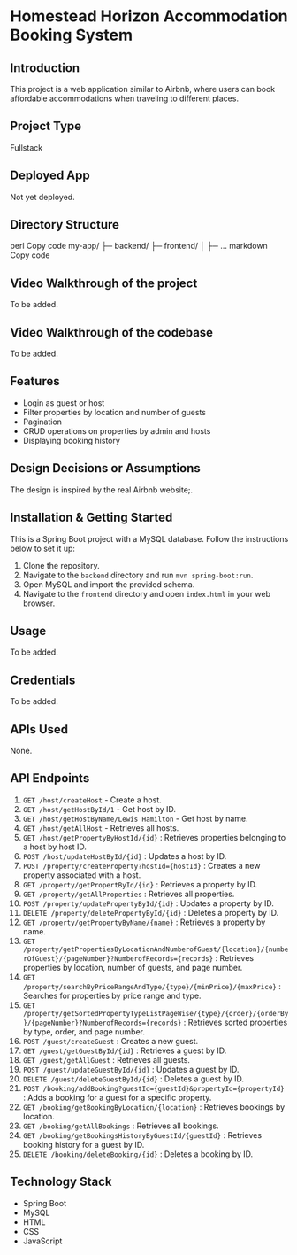# Homestead Horizon Accommodation Booking System

## Introduction
This project is a web application similar to Airbnb, where users can book affordable accommodations when traveling to different places.

## Project Type
Fullstack

## Deployed App
Not yet deployed.

## Directory Structure
perl
Copy code
my-app/
├─ backend/
├─ frontend/
│  ├─ ...
markdown
Copy code
## Video Walkthrough of the project
To be added.

## Video Walkthrough of the codebase
To be added.

## Features
- Login as guest or host
- Filter properties by location and number of guests
- Pagination
- CRUD operations on properties by admin and hosts
- Displaying booking history

## Design Decisions or Assumptions
The design is inspired by the real Airbnb website;.

## Installation & Getting Started
This is a Spring Boot project with a MySQL database. Follow the instructions below to set it up:

1. Clone the repository.
2. Navigate to the `backend` directory and run `mvn spring-boot:run`.
3. Open MySQL and import the provided schema.
4. Navigate to the `frontend` directory and open `index.html` in your web browser.

## Usage
To be added.

## Credentials
To be added.

## APIs Used
None.

## API Endpoints
1. `GET /host/createHost` - Create a host.
2. `GET /host/getHostById/1` - Get host by ID.
3. `GET /host/getHostByName/Lewis Hamilton` - Get host by name.
4. `GET /host/getAllHost` - Retrieves all hosts.
5. `GET /host/getPropertyByHostId/{id}` : Retrieves properties belonging to a host by host ID.
6. `POST /host/updateHostById/{id}` : Updates a host by ID.
7. `POST /property/createProperty?hostId={hostId}` : Creates a new property associated with a host.
8. `GET /property/getPropertById/{id}` : Retrieves a property by ID.
9. `GET /property/getAllProperties` : Retrieves all properties.
10. `POST /property/updatePropertyById/{id}` : Updates a property by ID.
11. `DELETE /property/deletePropertyById/{id}` : Deletes a property by ID.
12. `GET /property/getPropertyByName/{name}` : Retrieves a property by name.
13. `GET /property/getPropertiesByLocationAndNumberofGuest/{location}/{numberOfGuest}/{pageNumber}?NumberofRecords={records}` : Retrieves properties by location, number of guests, and page number.
14. `GET /property/searchByPriceRangeAndType/{type}/{minPrice}/{maxPrice}` : Searches for properties by price range and type.
15. `GET /property/getSortedPropertyTypeListPageWise/{type}/{order}/{orderBy}/{pageNumber}?NumberofRecords={records}` : Retrieves sorted properties by type, order, and page number.
16. `POST /guest/createGuest` : Creates a new guest.
17. `GET /guest/getGuestById/{id}` : Retrieves a guest by ID.
18. `GET /guest/getAllGuest` : Retrieves all guests.
19. `POST /guest/updateGuestById/{id}` : Updates a guest by ID.
20. `DELETE /guest/deleteGuestById/{id}` : Deletes a guest by ID.
21. `POST /booking/addBooking?guestId={guestId}&propertyId={propertyId}` : Adds a booking for a guest for a specific property.
22. `GET /booking/getBookingByLocation/{location}` : Retrieves bookings by location.
23. `GET /booking/getAllBookings` : Retrieves all bookings.
24. `GET /booking/getBookingsHistoryByGuestId/{guestId}` : Retrieves booking history for a guest by ID.
25. `DELETE /booking/deleteBooking/{id}` : Deletes a booking by ID.


## Technology Stack
- Spring Boot
- MySQL
- HTML
- CSS
- JavaScript

